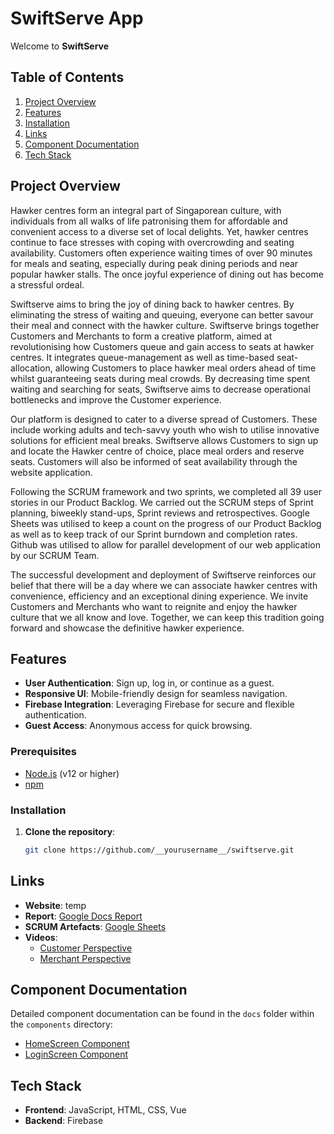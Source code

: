 # SwiftServe App

Welcome to **SwiftServe**

## Table of Contents

1. [Project Overview](#project-overview)
2. [Features](#features)
3. [Installation](#installation)
4. [Links](#links)
5. [Component Documentation](#component-documentation)
6. [Tech Stack](#tech-stack)

## Project Overview

Hawker centres form an integral part of Singaporean culture, with individuals from all walks of life patronising them for affordable and convenient access to a diverse set of local delights. Yet, hawker centres continue to face stresses with coping with overcrowding and seating availability. Customers often experience waiting times of over 90 minutes for meals and seating, especially during peak dining periods and near popular hawker stalls. The once joyful experience of dining out has become a stressful ordeal.

Swiftserve aims to bring the joy of dining back to hawker centres. By eliminating the stress of waiting and queuing, everyone can better savour their meal and connect with the hawker culture. Swiftserve brings together Customers and Merchants to form a creative platform, aimed at revolutionising how Customers queue and gain access to seats at hawker centres. It integrates queue-management as well as time-based seat-allocation, allowing Customers to place hawker meal orders ahead of time whilst guaranteeing seats during meal crowds. By decreasing time spent waiting and searching for seats, Swiftserve aims to decrease operational bottlenecks and improve the Customer experience.

Our platform is designed to cater to a diverse spread of Customers. These include working adults and tech-savvy youth who wish to utilise innovative solutions for efficient meal breaks. Swiftserve allows Customers to sign up and locate the Hawker centre of choice, place meal orders and reserve seats. Customers will also be informed of seat availability through the website application.

Following the SCRUM framework and two sprints, we completed all 39 user stories in our Product Backlog. We carried out the SCRUM steps of Sprint planning, biweekly stand-ups, Sprint reviews and retrospectives. Google Sheets was utilised to keep a count on the progress of our Product Backlog as well as to keep track of our Sprint burndown and completion rates. Github was utilised to allow for parallel development of our web application by our SCRUM Team.

The successful development and deployment of Swiftserve reinforces our belief that there will be a day where we can associate hawker centres with convenience, efficiency and an exceptional dining experience. We invite Customers and Merchants who want to reignite and enjoy the hawker culture that we all know and love. Together, we can keep this tradition going forward and showcase the definitive hawker experience.

## Features

- **User Authentication**: Sign up, log in, or continue as a guest.
- **Responsive UI**: Mobile-friendly design for seamless navigation.
- **Firebase Integration**: Leveraging Firebase for secure and flexible authentication.
- **Guest Access**: Anonymous access for quick browsing.

### Prerequisites

- [Node.js](https://nodejs.org/) (v12 or higher)
- [npm](https://www.npmjs.com/)

### Installation

1. **Clone the repository**:
   ```bash
   git clone https://github.com/__yourusername__/swiftserve.git
   ```
   
## Links
- **Website**: temp
- **Report**: [Google Docs Report](https://docs.google.com/document/d/1xUwb5i4W0DyZl7FTQsk9MlslCP3sH6febfz2I6mYMko)
- **SCRUM Artefacts**: [Google Sheets](https://docs.google.com/spreadsheets/d/1ueJn2JwjhaqiG9cdCe3_ObOGjGLzcYZ6yf6P95tBwYU)
- **Videos**:
  - [Customer Perspective](https://drive.google.com/file/d/1yrSCohnwyE_xvFwrvaDGgifDXTcbyCIz/view?resourcekey)
  - [Merchant Perspective](https://drive.google.com/file/d/1ohaHYvC7wGCyzjYHHkW93iE5mh0LhK0i/view?resourcekey)

## Component Documentation
Detailed component documentation can be found in the `docs` folder within the `components` directory:
- [HomeScreen Component](./SwiftServe1.0.0/src/components/docs/HomeScreen.md)
- [LoginScreen Component](./SwiftServe1.0.0/src/components/docs/LoginScreen.md)


## Tech Stack
- **Frontend**: JavaScript, HTML, CSS, Vue
- **Backend**: Firebase
